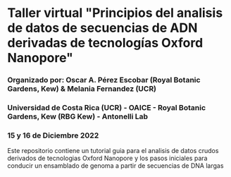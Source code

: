 # Taller virtual "Principios del analisis de datos de secuencias de ADN derivadas de tecnologías Oxford Nanopore"
### Organizado por: Oscar A. Pérez Escobar (Royal Botanic Gardens, Kew) & Melania Fernandez (UCR)
### Universidad de Costa Rica (UCR) - OAICE - Royal Botanic Gardens, Kew (RBG Kew) - Antonelli Lab
### 15 y 16 de Diciembre 2022
Este repositorio contiene un tutorial guia para el analisis de datos crudos derivados de tecnologias Oxford Nanopore y los pasos iniciales para conducir un ensamblado de genoma a partir de secuencias de DNA largas
